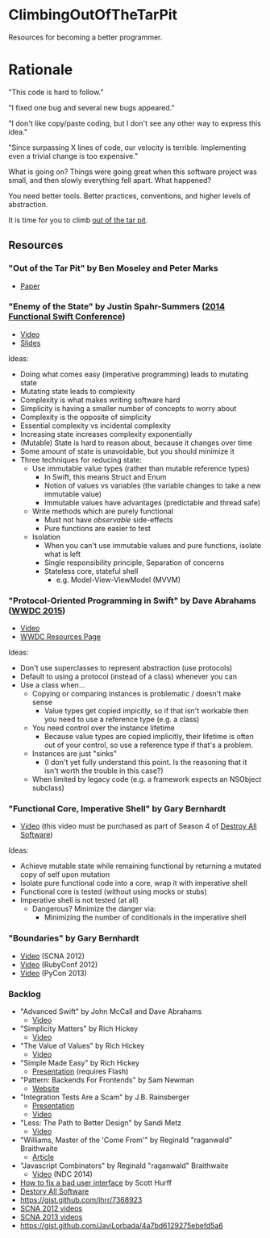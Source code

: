 # ClimbingOutOfTheTarPit
Resources for becoming a better programmer.

# Rationale

"This code is hard to follow."

"I fixed one bug and several new bugs appeared."

"I don't like copy/paste coding, but I don't see any other way to express this idea."

"Since surpassing X lines of code, our velocity is terrible.  Implementing even a trivial change is too expensive."

What is going on?  Things were going great when this software project was small, and then slowly everything fell apart.  What happened?

You need better tools.  Better practices, conventions, and higher levels of abstraction.

It is time for you to climb [out of the tar pit](http://shaffner.us/cs/papers/tarpit.pdf).

## Resources

### "Out of the Tar Pit" by Ben Moseley and Peter Marks

* [Paper](http://shaffner.us/cs/papers/tarpit.pdf)

### "Enemy of the State" by Justin Spahr-Summers ([2014 Functional Swift Conference](http://2014.funswiftconf.com/))

* [Video](http://2014.funswiftconf.com/speakers/justin.html)
* [Slides](https://github.com/jspahrsummers/enemy-of-the-state/tree/funswiftconf-2014)

Ideas:

* Doing what comes easy (imperative programming) leads to mutating state
* Mutating state leads to complexity
* Complexity is what makes writing software hard
* Simplicity is having a smaller number of concepts to worry about
* Complexity is the opposite of simplicity
* Essential complexity vs incidental complexity
* Increasing state increases complexity exponentially
* (Mutable) State is hard to reason about, because it changes over time
* Some amount of state is unavoidable, but you should minimize it
* Three techniques for reducing state:
  * Use immutable value types (rather than mutable reference types)
    * In Swift, this means Struct and Enum
    * Notion of values vs variables (the variable changes to take a new immutable value)
    * Immutable values have advantages (predictable and thread safe)
  * Write methods which are purely functional
    * Must not have *observable* side-effects
    * Pure functions are easier to test
  * Isolation
    * When you can't use immutable values and pure functions, isolate what is left
    * Single responsibility principle, Separation of concerns
    * Stateless core, stateful shell
      * e.g. Model-View-ViewModel (MVVM)


### "Protocol-Oriented Programming in Swift" by Dave Abrahams ([WWDC 2015](https://developer.apple.com/videos/wwdc2015/))

  * [Video](https://www.youtube.com/watch?v=g2LwFZatfTI)
  * [WWDC Resources Page](https://developer.apple.com/videos/play/wwdc2015-408/)

Ideas:

* Don't use superclasses to represent abstraction (use protocols)
* Default to using a protocol (instead of a class) whenever you can
* Use a class when...
  * Copying or comparing instances is problematic / doesn't make sense
    * Value types get copied impicitly, so if that isn't workable then you need to use a reference type (e.g. a class)
  * You need control over the instance lifetime
    * Because value types are copied implicitly, their lifetime is often out of your control, so use a reference type if that's a problem.
  * Instances are just "sinks"
    * (I don't yet fully understand this point.  Is the reasoning that it isn't worth the trouble in this case?)
  * When limited by legacy code (e.g. a framework expects an NSObject subclass)

### "Functional Core, Imperative Shell" by Gary Bernhardt

* [Video](https://www.destroyallsoftware.com/screencasts/catalog/functional-core-imperative-shell) (this video must be purchased as part of Season 4 of [Destroy All Software](https://www.destroyallsoftware.com/screencasts/catalog))

Ideas:
* Achieve mutable state while remaining functional by returning a mutated copy of self upon mutation
* Isolate pure functional code into a core, wrap it with imperative shell
* Functional core is tested (without using mocks or stubs)
* Imperative shell is not tested (at all)
  * Dangerous?  Minimize the danger via:
    * Minimizing the number of conditionals in the imperative shell

### "Boundaries" by Gary Bernhardt
  * [Video](https://www.destroyallsoftware.com/talks/boundaries) (SCNA 2012)
  * [Video](https://www.youtube.com/watch?v=yTkzNHF6rMs) (RubyConf 2012)
  * [Video](http://pyvideo.org/video/1670/boundaries) (PyCon 2013)

### Backlog

* "Advanced Swift" by John McCall and Dave Abrahams
  * [Video](https://www.youtube.com/watch?v=g44U1937o0g)
* "Simplicity Matters" by Rich Hickey
  * [Video](https://www.youtube.com/watch?v=rI8tNMsozo0)
* "The Value of Values" by Rich Hickey
  * [Video](https://www.youtube.com/watch?v=-6BsiVyC1kM)
* "Simple Made Easy" by Rich Hickey
  * [Presentation](http://www.infoq.com/presentations/Simple-Made-Easy) (requires Flash)
* "Pattern: Backends For Frontends" by Sam Newman
  * [Website](http://samnewman.io/patterns/architectural/bff/)
* "Integration Tests Are a Scam" by J.B. Rainsberger
  * [Presentation](http://www.infoq.com/presentations/integration-tests-scam)
  * [Video](https://vimeo.com/80533536)
* "Less: The Path to Better Design" by Sandi Metz
  * [Video](https://vimeo.com/53154357)
* "Williams, Master of the 'Come From'" by Reginald "raganwald" Braithwaite
  * [Article](https://github.com/raganwald-deprecated/homoiconic/blob/master/2011/11/COMEFROM.md)
* "Javascript Combinators" by Reginald "raganwald" Braithwaite
  * [Video](https://vimeo.com/97408202) (NDC 2014)
* [How to fix a bad user interface](https://scotthurff.com/posts/why-your-user-interface-is-awkward-youre-ignoring-the-ui-stack?utm_campaign=iOS%2BDev%2BWeekly&utm_medium=email&utm_source=iOS_Dev_Weekly_Issue_226) by Scott Hurff
* [Destory All Software](https://www.destroyallsoftware.com/screencasts/catalog)
* https://gist.github.com/jhrr/7368923
* [SCNA 2012 videos](https://vimeo.com/search?q=scna+2012)
* [SCNA 2013 videos](https://vimeo.com/search?q=scna+2013)
* https://gist.github.com/JaviLorbada/4a7bd6129275ebefd5a6
